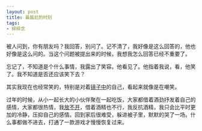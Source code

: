 ```yaml
---
layout: post
title: 最尴尬的时刻
tags:
- 碎碎念
---
```


被人问到，你有朋友吗？我回答，别问了。记不清了，我好像是这么回答的，他也好像是这么问的。当这个问题被提出来的时候，我想我怎么回答已经不重要了。

忘记了，不知道是个什么事情，我露出了笑容。他看见了。他指着我说，看，他笑了。我不知道是否还应该笑下去？

其实我现在也经常笑的，特别是对着[镜子中](http://music.163.com/#/song?id=368729)的自己，看起来就像是在嘲笑。

过年的时候，从小一起长大的小伙伴聚在一起吃饭，大家都借着酒劲抒发着自己的感情，大家都很热情，我[放不开](http://music.163.com/#/song?id=387477)，借着酒精也不行，我反抗酒精，我只会比平时更加的冷静，压抑自己的感情。回到家后很难受，躲进被子里，默默的哭了一场。什么事都做不进去，打通了一款游戏才慢慢恢复过来。